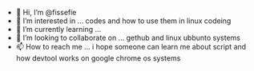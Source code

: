 - 👋 Hi, I’m @fissefie
- 👀 I’m interested in ... codes and how to use them in linux codeing 
- 🌱 I’m currently learning ... 
- 💞️ I’m looking to collaborate on ... gethub  and linux ubbunto systems 
- 📫 How to reach me ...  i hope someone can learn me about  script and how devtool works on google chrome os systems  
 


<!---
fissefie/fissefie is a ✨ special ✨ repository because its `README.md` (this file) appears on your GitHub profile.
You can click the Preview link to take a look at your changes.
--->
